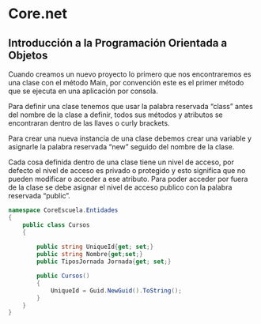 # Core.net

## Introducción a la Programación Orientada a Objetos

Cuando creamos un nuevo proyecto lo primero que nos encontraremos es una clase con el método Main, por convención este es el primer método que se ejecuta en una aplicación por consola.

Para definir una clase tenemos que usar la palabra reservada “class” antes del nombre de la clase a definir, todos sus métodos y atributos se encontraran dentro de las llaves o curly brackets.

Para crear una nueva instancia de una clase debemos crear una variable y asignarle la palabra reservada “new” seguido del nombre de la clase.

Cada cosa definida dentro de una clase tiene un nivel de acceso, por defecto el nivel de acceso es privado o protegido y esto significa que no pueden modificar o acceder a ese atributo. Para poder acceder por fuera de la clase se debe asignar el nivel de acceso publico con la palabra reservada “public”.



```cs
namespace CoreEscuela.Entidades
{
    public class Cursos
    {
        
        public string UniqueId{get; set;}
        public string Nombre{get;set;}
        public TiposJornada Jornada{get; set;}

        public Cursos()
        {
            UniqueId = Guid.NewGuid().ToString();
        }
    }
}

```

